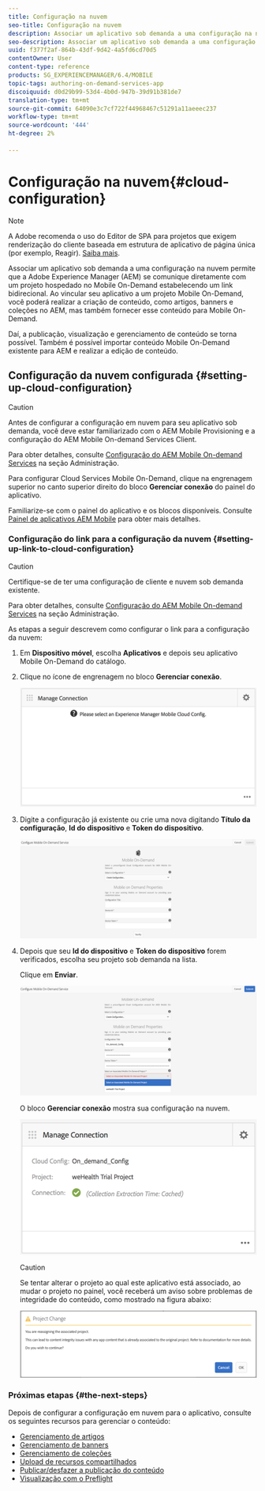 ```yaml
---
title: Configuração na nuvem
seo-title: Configuração na nuvem
description: Associar um aplicativo sob demanda a uma configuração na nuvem permite que a Adobe Experience Manager (AEM) se comunique diretamente com um projeto hospedado no Mobile On-Demand estabelecendo um link bidirecional. Siga esta página para saber mais.
seo-description: Associar um aplicativo sob demanda a uma configuração na nuvem permite que a Adobe Experience Manager (AEM) se comunique diretamente com um projeto hospedado no Mobile On-Demand estabelecendo um link bidirecional. Siga esta página para saber mais.
uuid: f377f2af-864b-43df-9d42-4a5fd6cd70d5
contentOwner: User
content-type: reference
products: SG_EXPERIENCEMANAGER/6.4/MOBILE
topic-tags: authoring-on-demand-services-app
discoiquuid: d0d29b99-53d4-4b0d-947b-39d91b381de7
translation-type: tm+mt
source-git-commit: 64090e3c7cf722f44968467c51291a11aeeec237
workflow-type: tm+mt
source-wordcount: '444'
ht-degree: 2%

---
```



# Configuração na nuvem{#cloud-configuration}

>[!NOTE]
>
>A Adobe recomenda o uso do Editor de SPA para projetos que exigem renderização do cliente baseada em estrutura de aplicativo de página única (por exemplo, Reagir). [Saiba mais](/help/sites-developing/spa-overview.md).

Associar um aplicativo sob demanda a uma configuração na nuvem permite que a Adobe Experience Manager (AEM) se comunique diretamente com um projeto hospedado no Mobile On-Demand estabelecendo um link bidirecional. Ao vincular seu aplicativo a um projeto Mobile On-Demand, você poderá realizar a criação de conteúdo, como artigos, banners e coleções no AEM, mas também fornecer esse conteúdo para Mobile On-Demand.

Daí, a publicação, visualização e gerenciamento de conteúdo se torna possível. Também é possível importar conteúdo Mobile On-Demand existente para AEM e realizar a edição de conteúdo.

## Configuração da nuvem configurada {#setting-up-cloud-configuration}

>[!CAUTION]
>
>Antes de configurar a configuração em nuvem para seu aplicativo sob demanda, você deve estar familiarizado com o AEM Mobile Provisioning e a configuração do AEM Mobile On-demand Services Client.
>
>Para obter detalhes, consulte [Configuração do AEM Mobile On-demand Services](/help/mobile/aem-mobile-setup.md) na seção Administração.

Para configurar Cloud Services Mobile On-Demand, clique na engrenagem superior no canto superior direito do bloco **Gerenciar conexão** do painel do aplicativo.

Familiarize-se com o painel do aplicativo e os blocos disponíveis. Consulte [Painel de aplicativos AEM Mobile](/help/mobile/mobile-apps-ondemand-application-dashboard.md) para obter mais detalhes.

### Configuração do link para a configuração da nuvem {#setting-up-link-to-cloud-configuration}

>[!CAUTION]
>
>Certifique-se de ter uma configuração de cliente e nuvem sob demanda existente.
>
>Para obter detalhes, consulte [Configuração do AEM Mobile On-demand Services](/help/mobile/aem-mobile-setup.md) na seção Administração.

As etapas a seguir descrevem como configurar o link para a configuração da nuvem:

1. Em **Dispositivo móvel**, escolha **Aplicativos** e depois seu aplicativo Mobile On-Demand do catálogo.
1. Clique no ícone de engrenagem no bloco **Gerenciar conexão**.

   ![chlimage_1-65](assets/chlimage_1-65.png)

1. Digite a configuração já existente ou crie uma nova digitando **Título da configuração**, **Id do dispositivo** e **Token do dispositivo**.

   ![chlimage_1-66](assets/chlimage_1-66.png)

1. Depois que seu **Id do dispositivo** e **Token do dispositivo** forem verificados, escolha seu projeto sob demanda na lista.

   Clique em **Enviar**.

   ![chlimage_1-67](assets/chlimage_1-67.png)

   O bloco **Gerenciar conexão** mostra sua configuração na nuvem.

   ![chlimage_1-68](assets/chlimage_1-68.png)

   >[!CAUTION]
   >
   >Se tentar alterar o projeto ao qual este aplicativo está associado, ao mudar o projeto no painel, você receberá um aviso sobre problemas de integridade do conteúdo, como mostrado na figura abaixo:

   ![chlimage_1-69](assets/chlimage_1-69.png)

### Próximas etapas {#the-next-steps}

Depois de configurar a configuração em nuvem para o aplicativo, consulte os seguintes recursos para gerenciar o conteúdo:

* [Gerenciamento de artigos](/help/mobile/mobile-on-demand-managing-articles.md)
* [Gerenciamento de banners](/help/mobile/mobile-on-demand-managing-banners.md)
* [Gerenciamento de coleções](/help/mobile/mobile-on-demand-managing-collections.md)
* [Upload de recursos compartilhados](/help/mobile/mobile-on-demand-shared-resources.md)
* [Publicar/desfazer a publicação do conteúdo](/help/mobile/mobile-on-demand-publishing-unpublishing.md)
* [Visualização com o Preflight](/help/mobile/aem-mobile-manage-ondemand-services.md)
